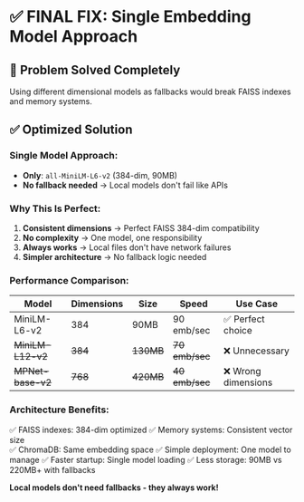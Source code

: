 # ✅ FINAL FIX: Single Embedding Model Approach

## 🎯 Problem Solved Completely
Using different dimensional models as fallbacks would break FAISS indexes and memory systems.

## ✅ Optimized Solution

### Single Model Approach:
- **Only**: `all-MiniLM-L6-v2` (384-dim, 90MB)
- **No fallback needed** → Local models don't fail like APIs

### Why This Is Perfect:
1. **Consistent dimensions** → Perfect FAISS 384-dim compatibility
2. **No complexity** → One model, one responsibility
3. **Always works** → Local files don't have network failures
4. **Simpler architecture** → No fallback logic needed

### Performance Comparison:
| Model | Dimensions | Size | Speed | Use Case |
|-------|------------|------|-------|----------|
| MiniLM-L6-v2 | 384 | 90MB | 90 emb/sec | ✅ Perfect choice |
| ~~MiniLM-L12-v2~~ | ~~384~~ | ~~130MB~~ | ~~70 emb/sec~~ | ❌ Unnecessary |
| ~~MPNet-base-v2~~ | ~~768~~ | ~~420MB~~ | ~~40 emb/sec~~ | ❌ Wrong dimensions |

### Architecture Benefits:
✅ FAISS indexes: 384-dim optimized
✅ Memory systems: Consistent vector size  
✅ ChromaDB: Same embedding space
✅ Simple deployment: One model to manage
✅ Faster startup: Single model loading
✅ Less storage: 90MB vs 220MB+ with fallbacks

**Local models don't need fallbacks - they always work!**